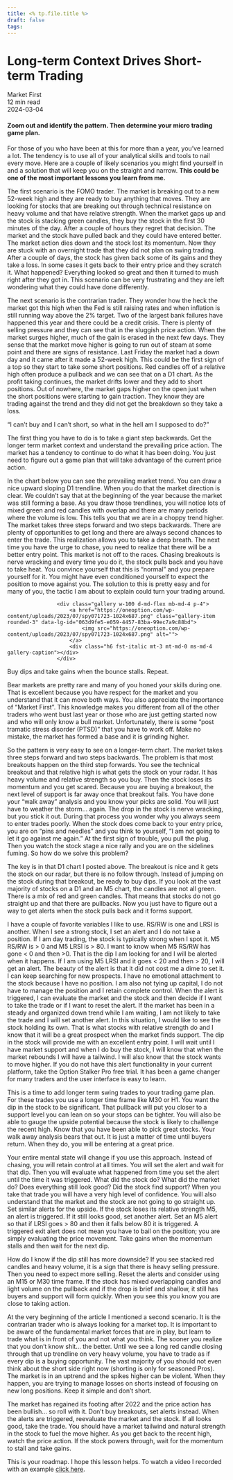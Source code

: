 ```yaml
---
title: <% tp.file.title %>
draft: false
tags:
---
```



<div class="bg-secondary">
<h1 class="py-5 ms-3 ms-md-4 my-0">Long-term Context Drives Short-term Trading</h1>
</div>
<div class="d-flex align-items-center flex-wrap text-muted ps-3 ps-md-4 py-3 border-top border-bottom">
<div class="border-end pe-3 me-3">
<span class="badge bg-faded-primary text-primary">
Market First </span>
</div>
<div class="fs-sm pe-3 border-end me-3">12 min read</div>
<div class="fs-sm">
2024-03-04 </div>
</div>
<section class="px-3 px-md-4 py-4">
<h4 class="wp-block-heading">Zoom out and identify the pattern. Then determine your micro trading game plan.</h4>
<p>For those of you who have been at this for more than a year, you’ve learned a lot. The tendency is to use all of your analytical skills and tools to nail every move. Here are a couple of likely scenarios you might find yourself in and a solution that will keep you on the straight and narrow.&nbsp;<strong>This could be one of the most important lessons you learn from me.</strong></p>
<p>The first scenario is the FOMO trader. The market is breaking out to a new 52-week high and they are ready to buy anything that moves. They are looking for stocks that are breaking out through technical resistance on heavy volume and that have relative strength. When the market gaps up and the stock is stacking green candles, they buy the stock in the first 30 minutes of the day. After a couple of hours they regret that decision. The market and the stock have pulled back and they could have entered better. The market action dies down and the stock lost its momentum. Now they are stuck with an overnight trade that they did not plan on swing trading. After a couple of days, the stock has given back some of its gains and they take a loss. In some cases it gets back to their entry price and they scratch it. What happened? Everything looked so great and then it turned to mush right after they got in. This scenario can be very frustrating and they are left wondering what they could have done differently.</p>
<p>The next scenario is the contrarian trader. They wonder how the heck the market got this high when the Fed is still raising rates and when inflation is still running way above the 2% target. Two of the largest bank failures have happened this year and there could be a credit crisis. There is plenty of selling pressure and they can see that in the sluggish price action. When the market surges higher, much of the gain is erased in the next few days. They sense that the market move higher is going to run out of steam at some point and there are signs of resistance. Last Friday the market had a down day and it came after it made a 52-week high. This could be the first sign of a top so they start to take some short positions. Red candles off of a relative high often produce a pullback and we can see that on a D1 chart. As the profit taking continues, the market drifts lower and they add to short positions. Out of nowhere, the market gaps higher on the open just when the short positions were starting to gain traction. They know they are trading against the trend and they did not get the breakdown so they take a loss.</p>
<p>“I can’t buy and I can’t short, so what in the hell am I supposed to do?”</p>
<p>The first thing you have to do is to take a giant step backwards. Get the longer term market context and understand the prevailing price action. The market has a tendency to continue to do what it has been doing. You just need to figure out a game plan that will take advantage of the current price action.</p>
<p>In the chart below you can see the prevailing market trend. You can draw a nice upward sloping D1 trendline. When you do that the market direction is clear. We couldn’t say that at the beginning of the year because the market was still forming a base. As you draw those trendlines, you will notice lots of mixed green and red candles with overlap and there are many periods where the volume is low. This tells you that we are in a choppy trend higher. The market takes three steps forward and two steps backwards. There are plenty of opportunities to get long and there are always second chances to enter the trade. This realization allows you to take a deep breath. The next time you have the urge to chase, you need to realize that there will be a better entry point. This market is not off to the races. Chasing breakouts is nerve wracking and every time you do it, the stock pulls back and you have to take heat. You convince yourself that this is “normal” and you prepare yourself for it. You might have even conditioned yourself to expect the position to move against you. The solution to this is pretty easy and for many of you, the tactic I am about to explain could turn your trading around.</p>

                    <div class="gallery w-100 d-md-flex mb-md-4 p-4">
                        <a href="https://oneoption.com/wp-content/uploads/2023/07/spy071723-1024x687.png" class="gallery-item rounded-3" data-lg-id="063d9fe5-e059-4457-83ba-99ec7a9c88bd">
                            <img src="https://oneoption.com/wp-content/uploads/2023/07/spy071723-1024x687.png" alt="">
                        </a>
                        <div class="h6 fst-italic mt-3 mt-md-0 ms-md-4 gallery-caption"></div>
                    </div>
                
<p>Buy dips and take gains when the bounce stalls. Repeat.</p>
<p>Bear markets are pretty rare and many of you honed your skills during one. That is excellent because you have respect for the market and you understand that it can move both ways. You also appreciate the importance of “Market First”. This knowledge makes you different from all of the other traders who went bust last year or those who are just getting started now and who will only know a bull market. Unfortunately, there is some “post tramatic stress disorder (PTSD)” that you have to work off. Make no mistake, the market has formed a base and it is grinding higher.</p>
<p>So the pattern is very easy to see on a longer-term chart. The market takes three steps forward and two steps backwards. The problem is that most breakouts happen on the third step forwards. You see the technical breakout and that relative high is what gets the stock on your radar. It has heavy volume and relative strength so you buy. Then the stock loses its momentum and you get scared. Because you are buying a breakout, the next level of support is far away once that breakout fails. You have done your “walk away” analysis and you know your picks are solid. You will just have to weather the storm… again. The drop in the stock is nerve wracking, but you stick it out. During that process you wonder why you always seem to enter trades poorly. When the stock does come back to your entry price, you are on “pins and needles” and you think to yourself, “I am not going to let it go against me again.” At the first sign of trouble, you pull the plug. Then you watch the stock stage a nice rally and you are on the sidelines fuming. So how do we solve this problem?</p>
<p>The key is in that D1 chart I posted above. The breakout is nice and it gets the stock on our radar, but there is no follow through. Instead of jumping on the stock during that breakout, be ready to buy dips. If you look at the vast majority of stocks on a D1 and an M5 chart, the candles are not all green. There is a mix of red and green candles. That means that stocks do not go straight up and that there are pullbacks. Now you just have to figure out a way to get alerts when the stock pulls back and it forms support.</p>
<p>I have a couple of favorite variables I like to use. RS/RW is one and LRSI is another. When I see a strong stock, I set an alert and I do not take a position. If I am day trading, the stock is typically strong when I spot it. M5 RS/RW is &gt; 0 and M5 LRSI is &gt; 80. I want to know when M5 RS/RW has gone &lt; 0 and then &gt;0. That is the dip I am looking for and I will be alerted when it happens. If I am using M5 LRSI and it goes &lt; 20 and then &gt; 20, I will get an alert. The beauty of the alert is that it did not cost me a dime to set it. I can keep searching for new prospects. I have no emotional attachment to the stock because I have no position. I am also not tying up capital, I do not have to manage the position and I retain complete control. When the alert is triggered, I can evaluate the market and the stock and then decide if I want to take the trade or if I want to reset the alert. If the market has been in a steady and organized down trend while I am waiting, I am not likely to take the trade and I will set another alert. In this situation, I would like to see the stock holding its own. That is what stocks with relative strength do and I know that it will be a great prospect when the market finds support. The dip in the stock will provide me with an excellent entry point. I will wait until I have market support and when I do buy the stock, I will know that when the market rebounds I will have a tailwind. I will also know that the stock wants to move higher. If you do not have this alert functionality in your current platform, take the Option Stalker Pro free trial. It has been a game changer for many traders and the user interface is easy to learn.</p>
<p>This is a time to add longer term swing trades to your trading game plan. For these trades you use a longer time frame like M30 or H1. You want the dip in the stock to be significant. That pullback will put you closer to a support level you can lean on so your stops can be tighter. You will also be able to gauge the upside potential because the stock is likely to challenge the recent high. Know that you have been able to pick great stocks. Your walk away analysis bears that out. It is just a matter of time until buyers return. When they do, you will be entering at a great price.</p>
<p>Your entire mental state will change if you use this approach. Instead of chasing, you will retain control at all times. You will set the alert and wait for that dip. Then you will evaluate what happened from time you set the alert until the time it was triggered. What did the stock do? What did the market do? Does everything still look good? Did the stock find support? When you take that trade you will have a very high level of confidence. You will also understand that the market and the stock are not going to go straight up. Set similar alerts for the upside. If the stock loses its relative strength M5, an alert is triggered. If it still looks good, set another alert. Set an M5 alert so that if LRSI goes &gt; 80 and then it falls below 80 it is triggered. A triggered exit alert does not mean you have to bail on the position; you are simply evaluating the price movement. Take gains when the momentum stalls and then wait for the next dip.</p>
<p>How do I know if the dip still has more downside? If you see stacked red candles and heavy volume, it is a sign that there is heavy selling pressure. Then you need to expect more selling. Reset the alerts and consider using an M15 or M30 time frame. If the stock has mixed overlapping candles and light volume on the pullback and if the drop is brief and shallow, it still has buyers and support will form quickly. When you see this you know you are close to taking action.</p>
<p>At the very beginning of the article I mentioned a second scenario. It is the contrarian trader who is always looking for a market top. It is important to be aware of the fundamental market forces that are in play, but learn to trade what is in front of you and not what you think. The sooner you realize that you don’t know shit… the better. Until we see a long red candle closing through that up trendline on very heavy volume, you have to trade as if every dip is a buying opportunity. The vast majority of you should not even think about the short side right now (shorting is only for seasoned Pros). The market is in an uptrend and the spikes higher can be violent. When they happen, you are trying to manage losses on shorts instead of focusing on new long positions. Keep it simple and don’t short.</p>
<p>The market has regained its footing after 2022 and the price action has been bullish… so roll with it. Don’t buy breakouts, set alerts instead. When the alerts are triggered, reevaluate the market and the stock. If all looks good, take the trade. You should have a market tailwind and natural strength in the stock to fuel the move higher. As you get back to the recent high, watch the price action. If the stock powers through, wait for the momentum to stall and take gains.</p>
<p>This is your roadmap. I hope this lesson helps. To watch a video I recorded with an example&nbsp;<a href="https://www.youtube.com/watch?v=kcJRfq0bisg&amp;t=61s" title="" target="_blank" rel="noopener">click here</a>.</p>
</section>
